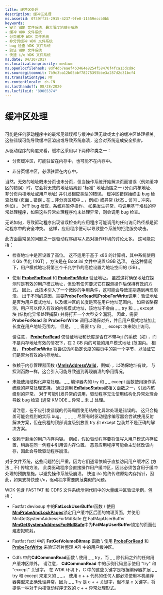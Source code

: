 ```yaml
---
title: 缓冲区处理
description: 缓冲区处理
ms.assetid: 0739ff35-2915-4237-9fe0-11559eccb0bb
keywords:
- 安全 WDK 文件系统，最大限度地减少威胁
- 缓冲 WDK 文件系统
- 分页缓冲 WDK 文件系统
- 非分页缓冲 WDK 文件系统
- bug 检查 WDK 文件系统
- 验证 WDK 文件系统
- 快速 i/o WDK 文件系统
ms.date: 04/20/2017
ms.localizationpriority: medium
ms.openlocfilehash: 8df4db7eaef4b3464e8254f58470f4fca13dcd9c
ms.sourcegitcommit: 7b9c3ba12b05bbf78275395bbe3a287d2c31bcf4
ms.translationtype: MT
ms.contentlocale: zh-CN
ms.lasthandoff: 08/28/2020
ms.locfileid: "89065374"
---
```

# <a name="buffer-handling"></a>缓冲区处理


## <span id="ddk_buffer_handling_if"></span><span id="DDK_BUFFER_HANDLING_IF"></span>


可能是任何驱动程序中的最常见错误都与缓冲处理无效或太小的缓冲区处理相关。 这些错误可能导致缓冲区溢出或导致系统崩溃，这会对系统造成安全损害。

从驱动程序的角度来看，缓冲区采用以下两种种类之一：

-   分页缓冲区，可能驻留在内存中，也可能不在内存中。

-   非分页缓冲区，必须驻留在内存中。

当然，无效的地址既未分页也未分页，但当操作系统开始解决页面错误（例如缓冲区的错误）时，它会将无效的地址隔离到 "标准" 地址范围之一 (分页内核地址、非分页内核地址或用户地址) 并引发相应类型的错误。 缓冲区错误始终由 bug 检查处理 (页面 \_ 错误 \_ 在 \_ 非分页区域中 \_ ，例如) 或异常 (状态 \_ 访问 \_ 冲突，例如) 。 对于 bug 检查，系统将暂停操作。 如果发生异常，将调用基于堆栈的异常处理程序，如果这些异常处理程序均未处理异常，则会调用 bug 检查。

无论如何，导致驱动程序出现错误检查的应用程序可能调用的任何访问路径都是驱动程序中的安全冲突。 这样，应用程序便可以导致整个系统的拒绝服务攻击。

此方面最常见的问题之一是驱动程序编写人员对操作环境的讨论太多。 这可能包括：

-   检查地址中是否设置了高位。 这不适用于基于 x86 的计算机，其中系统使用 4 Gb 优化 (4GT) ，方法是在 Boot.ini 文件中设置/3GB 选项。 在这种情况下，用户模式地址将第三个千兆字节的高位设置为地址空间的 (GB) 。

-   使用 [**ProbeForRead**](/windows-hardware/drivers/ddi/wdm/nf-wdm-probeforread) 和 [**ProbeForWrite**](/windows-hardware/drivers/ddi/wdm/nf-wdm-probeforwrite) 验证地址。 虽然这将确保地址在探测时是有效的用户模式地址，但没有任何要求它在探测操作后保持有效的方式。 因此，此技术引入了一个微妙的争用条件，这可能会导致定期遇到再现崩溃。 出于不同的原因，需要**ProbeForRead**和**ProbeForWrite**调用：验证地址是否为用户模式地址，以及缓冲区的长度是否在用户地址范围内。 如果省略探测，用户可以传入有效的内核模式地址，该地址不会由 \_ \_ try 和 \_ \_ except 块 (结构化异常处理捕获) 并将打开一个大型安全漏洞。 因此，需要 **ProbeForRead** 和 **ProbeForWrite** 调用以确保对齐，并且用户模式地址加上长度在用户地址范围内。 但是， \_ \_ 需要 try 和 \_ \_ except 块来防止访问。

    请注意， [**ProbeForRead**](/windows-hardware/drivers/ddi/wdm/nf-wdm-probeforread) 仅验证地址和长度是否在不带4gt 的系统（如) ，而不是内存地址有效的情况下，在 2 GB 内的可能的用户模式地址 (范围内。 相反， [**ProbeForWrite**](/windows-hardware/drivers/ddi/wdm/nf-wdm-probeforwrite) 将尝试访问指定长度的每页中的第一个字节，以验证它们是否为有效的内存地址。

-   依赖于内存管理器函数 ([**MmIsAddressValid**](/windows-hardware/drivers/ddi/ntddk/nf-ntddk-mmisaddressvalid)，例如) ，以确保地址有效。 与探测函数一样，这会引入可能导致遇到再现崩溃的争用情况。

-   未能使用结构化异常处理。 \_ \_ 编译器内的 try 和 \_ \_ except 函数使用操作系统级的异常处理支持。 通过调用 [**ExRaiseStatus**](/windows-hardware/drivers/ddi/wdm/nf-wdm-exraisestatus)或相关函数之一，引发内核级别的异常。 对于可能引发异常的调用，驱动程序无法使用结构化异常处理会导致 bug 检查 (通常 KMODE \_ 异常 \_ 未 \_) 处理。

    请注意，在不应引发错误的代码周围使用结构化异常处理是错误的。 这只会掩盖可能会找到的实际 bug。 \_ \_ \_ \_ 尽管有时驱动程序编写器会尝试使用反射解决方案，但在例程的顶部调度级别放置 try 和 except 包装并不是正确的解决方案。

-   依赖于剩余的用户内存内容。 例如，假设驱动程序要将值写入用户模式内存位置，稍后在同一例程中引用该内存位置。 恶意应用程序可能会主动修改该内存，因此会导致驱动程序崩溃。

对于文件系统，这些问题特别严重，因为它们通常依赖于直接访问用户缓冲区 (方法 \_ 不) 传输方法。 此类驱动程序会直接操作用户缓冲区，因此必须包含用于缓冲处理的预防措施，以避免操作系统级崩溃。 快速 i/o 始终传递原始内存指针，因此，如果支持快速 i/o，驱动程序需要防范类似的问题。

WDK 包含 FASTFAT 和 CDFS 文件系统示例代码中的大量缓冲区验证示例，包括：

-   Fastfat deviosup 中的**FatLockUserBuffer**函数 \\ 使用[**MmProbeAndLockPages**](/windows-hardware/drivers/ddi/wdm/nf-wdm-mmprobeandlockpages)锁定用户缓冲区后面的物理页面，并使用 MmGetSystemAddressForMdlSafe 在 FatMapUserBuffer [**MmGetSystemAddressForMdlSafe**](../kernel/mm-bad-pointer.md)中为**FatMapUserBuffer**锁定的页面创建虚拟映射。

-   Fastfat fsctl 中的 **FatGetVolumeBitmap** 函数 \\ 使用 [**ProbeForRead**](/windows-hardware/drivers/ddi/wdm/nf-wdm-probeforread) 和 [**ProbeForWrite**](/windows-hardware/drivers/ddi/wdm/nf-wdm-probeforwrite) 来验证碎片整理 API 中的用户缓冲区。

-   Cdfs 中的**CdCommonRead**函数 \\ 使用 \_ \_ try，而 \_ \_ 除代码之外的任何用户缓冲区除外。 请注意， **CdCommonRead** 中的示例代码显示使用 "try" 和 "except" 关键字。 在 WDK 环境下，C 中的这些关键字是根据编译器扩展 \_ \_ try 和 except 来定义的 \_ \_ 。 使用 c + + 代码的任何人都必须使用本机编译器类型来正确处理异常，因为 \_ \_ Try 是 c + + 关键字，但不是 c 关键字，将提供一种对于内核驱动程序无效的 c + + 异常处理形式。

 

